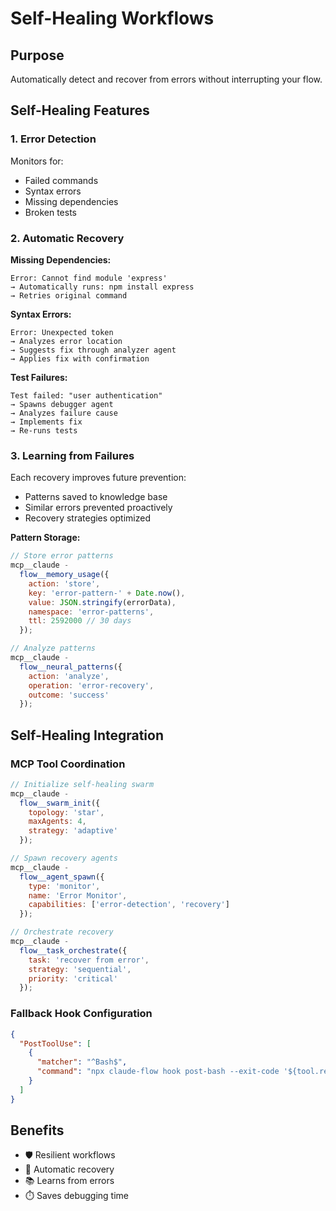 # Self-Healing Workflows

## Purpose

Automatically detect and recover from errors without interrupting your flow.

## Self-Healing Features

### 1. Error Detection

Monitors for:

- Failed commands
- Syntax errors
- Missing dependencies
- Broken tests

### 2. Automatic Recovery

**Missing Dependencies:**

```
Error: Cannot find module 'express'
→ Automatically runs: npm install express
→ Retries original command
```

**Syntax Errors:**

```
Error: Unexpected token
→ Analyzes error location
→ Suggests fix through analyzer agent
→ Applies fix with confirmation
```

**Test Failures:**

```
Test failed: "user authentication"
→ Spawns debugger agent
→ Analyzes failure cause
→ Implements fix
→ Re-runs tests
```

### 3. Learning from Failures

Each recovery improves future prevention:

- Patterns saved to knowledge base
- Similar errors prevented proactively
- Recovery strategies optimized

**Pattern Storage:**

```javascript
// Store error patterns
mcp__claude -
  flow__memory_usage({
    action: 'store',
    key: 'error-pattern-' + Date.now(),
    value: JSON.stringify(errorData),
    namespace: 'error-patterns',
    ttl: 2592000 // 30 days
  });

// Analyze patterns
mcp__claude -
  flow__neural_patterns({
    action: 'analyze',
    operation: 'error-recovery',
    outcome: 'success'
  });
```

## Self-Healing Integration

### MCP Tool Coordination

```javascript
// Initialize self-healing swarm
mcp__claude -
  flow__swarm_init({
    topology: 'star',
    maxAgents: 4,
    strategy: 'adaptive'
  });

// Spawn recovery agents
mcp__claude -
  flow__agent_spawn({
    type: 'monitor',
    name: 'Error Monitor',
    capabilities: ['error-detection', 'recovery']
  });

// Orchestrate recovery
mcp__claude -
  flow__task_orchestrate({
    task: 'recover from error',
    strategy: 'sequential',
    priority: 'critical'
  });
```

### Fallback Hook Configuration

```json
{
  "PostToolUse": [
    {
      "matcher": "^Bash$",
      "command": "npx claude-flow hook post-bash --exit-code '${tool.result.exitCode}' --auto-recover"
    }
  ]
}
```

## Benefits

- 🛡️ Resilient workflows
- 🔄 Automatic recovery
- 📚 Learns from errors
- ⏱️ Saves debugging time

